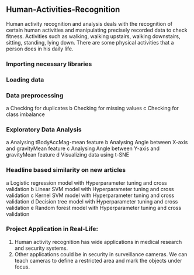 ## Human-Activities-Recognition
Human activity recognition and analysis deals with the recognition of certain human activities and manipulating precisely recorded data to check fitness. Activities such as walking, walking upstairs, walking downstairs, sitting, standing, lying down. There are some physical activities that a person does in his daily life.

### Importing necessary libraries
### Loading data
### Data preprocessing
a Checking for duplicates
b Checking for missing values
c Checking for class imbalance
### Exploratory Data Analysis
a Analysing tBodyAccMag-mean feature
b Analysing Angle between X-axis and gravityMean feature
c Analysing Angle between Y-axis and gravityMean feature
d Visualizing data using t-SNE
### Headline based similarity on new articles
a Logistic regression model with Hyperparameter tuning and cross validation
b Linear SVM model with Hyperparameter tuning and cross validation
c Kernel SVM model with Hyperparameter tuning and cross validation
d Decision tree model with Hyperparameter tuning and cross validation
e Random forest model with Hyperparameter tuning and cross validation

### Project Application in Real-Life:
1. Human activity recognition has wide applications in medical research and security systems.
2. Other applications could be in security in surveillance cameras. We can teach cameras to define a restricted area and mark the objects under focus.
